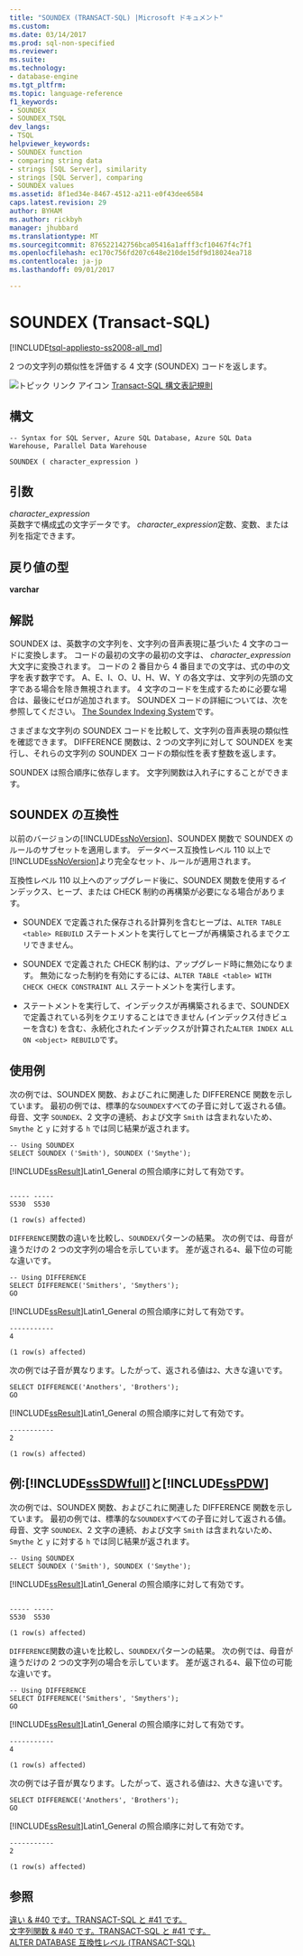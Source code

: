 ```yaml
---
title: "SOUNDEX (TRANSACT-SQL) |Microsoft ドキュメント"
ms.custom: 
ms.date: 03/14/2017
ms.prod: sql-non-specified
ms.reviewer: 
ms.suite: 
ms.technology:
- database-engine
ms.tgt_pltfrm: 
ms.topic: language-reference
f1_keywords:
- SOUNDEX
- SOUNDEX_TSQL
dev_langs:
- TSQL
helpviewer_keywords:
- SOUNDEX function
- comparing string data
- strings [SQL Server], similarity
- strings [SQL Server], comparing
- SOUNDEX values
ms.assetid: 8f1ed34e-8467-4512-a211-e0f43dee6584
caps.latest.revision: 29
author: BYHAM
ms.author: rickbyh
manager: jhubbard
ms.translationtype: MT
ms.sourcegitcommit: 876522142756bca05416a1afff3cf10467f4c7f1
ms.openlocfilehash: ec170c756fd207c648e210de15df9d18024ea718
ms.contentlocale: ja-jp
ms.lasthandoff: 09/01/2017

---
```

# <a name="soundex-transact-sql"></a>SOUNDEX (Transact-SQL)
[!INCLUDE[tsql-appliesto-ss2008-all_md](../../includes/tsql-appliesto-ss2008-all-md.md)]

  2 つの文字列の類似性を評価する 4 文字 (SOUNDEX) コードを返します。  
  
 ![トピック リンク アイコン](../../database-engine/configure-windows/media/topic-link.gif "トピック リンク アイコン") [Transact-SQL 構文表記規則](../../t-sql/language-elements/transact-sql-syntax-conventions-transact-sql.md)  
  
## <a name="syntax"></a>構文  
  
```  
-- Syntax for SQL Server, Azure SQL Database, Azure SQL Data Warehouse, Parallel Data Warehouse  
  
SOUNDEX ( character_expression )  
```  
  
## <a name="arguments"></a>引数  
 *character_expression*  
 英数字で構成[式](../../t-sql/language-elements/expressions-transact-sql.md)の文字データです。 *character_expression*定数、変数、または列を指定できます。  
  
## <a name="return-types"></a>戻り値の型  
 **varchar**  
  
## <a name="remarks"></a>解説  
 SOUNDEX は、英数字の文字列を、文字列の音声表現に基づいた 4 文字のコードに変換します。 コードの最初の文字の最初の文字は、 *character_expression*大文字に変換されます。 コードの 2 番目から 4 番目までの文字は、式の中の文字を表す数字です。 A、E、I、O、U、H、W、Y の各文字は、文字列の先頭の文字である場合を除き無視されます。 4 文字のコードを生成するために必要な場合は、最後にゼロが追加されます。 SOUNDEX コードの詳細については、次を参照してください。 [The Soundex Indexing System](https://www.archives.gov/research/census/soundex.html)です。  
  
 さまざまな文字列の SOUNDEX コードを比較して、文字列の音声表現の類似性を確認できます。 DIFFERENCE 関数は、2 つの文字列に対して SOUNDEX を実行し、それらの文字列の SOUNDEX コードの類似性を表す整数を返します。  
  
 SOUNDEX は照合順序に依存します。 文字列関数は入れ子にすることができます。  
  
## <a name="soundex-compatibility"></a>SOUNDEX の互換性  
 以前のバージョンの[!INCLUDE[ssNoVersion](../../includes/ssnoversion-md.md)]、SOUNDEX 関数で SOUNDEX のルールのサブセットを適用します。 データベース互換性レベル 110 以上で[!INCLUDE[ssNoVersion](../../includes/ssnoversion-md.md)]より完全なセット、ルールが適用されます。  
  
 互換性レベル 110 以上へのアップグレード後に、SOUNDEX 関数を使用するインデックス、ヒープ、または CHECK 制約の再構築が必要になる場合があります。  
  
-   SOUNDEX で定義された保存される計算列を含むヒープは、`ALTER TABLE <table> REBUILD` ステートメントを実行してヒープが再構築されるまでクエリできません。  
  
-   SOUNDEX で定義された CHECK 制約は、アップグレード時に無効になります。 無効になった制約を有効にするには、`ALTER TABLE <table> WITH CHECK CHECK CONSTRAINT ALL` ステートメントを実行します。  
  
-   ステートメントを実行して、インデックスが再構築されるまで、SOUNDEX で定義されている列をクエリすることはできません (インデックス付きビューを含む) を含む、永続化されたインデックスが計算された`ALTER INDEX ALL ON <object> REBUILD`です。  
  
## <a name="examples"></a>使用例  
 次の例では、SOUNDEX 関数、およびこれに関連した DIFFERENCE 関数を示しています。 最初の例では、標準的な`SOUNDEX`すべての子音に対して返される値。 母音、文字 `SOUNDEX`、2 文字の連続、および文字 `Smith` は含まれないため、`Smythe` と `y` に対する `h` では同じ結果が返されます。  
  
```  
-- Using SOUNDEX  
SELECT SOUNDEX ('Smith'), SOUNDEX ('Smythe');  
```  
  
 [!INCLUDE[ssResult](../../includes/ssresult-md.md)]Latin1_General の照合順序に対して有効です。  
  
```  
  
----- -----   
S530  S530    
  
(1 row(s) affected)  
```  
  
 `DIFFERENCE`関数の違いを比較し、`SOUNDEX`パターンの結果。 次の例では、母音が違うだけの 2 つの文字列の場合を示しています。 差が返される`4`、最下位の可能な違いです。  
  
```  
-- Using DIFFERENCE  
SELECT DIFFERENCE('Smithers', 'Smythers');  
GO  
```  
  
 [!INCLUDE[ssResult](../../includes/ssresult-md.md)]Latin1_General の照合順序に対して有効です。  
  
```  
-----------   
4             
  
(1 row(s) affected)  
```  
  
 次の例では子音が異なります。したがって、返される値は`2`、大きな違いです。  
  
```  
SELECT DIFFERENCE('Anothers', 'Brothers');  
GO  
```  
  
 [!INCLUDE[ssResult](../../includes/ssresult-md.md)]Latin1_General の照合順序に対して有効です。  
  
```  
-----------   
2             
  
(1 row(s) affected)  
```  
  
## <a name="examples-includesssdwfullincludessssdwfull-mdmd-and-includesspdwincludessspdw-mdmd"></a>例:[!INCLUDE[ssSDWfull](../../includes/sssdwfull-md.md)]と[!INCLUDE[ssPDW](../../includes/sspdw-md.md)]  
 次の例では、SOUNDEX 関数、およびこれに関連した DIFFERENCE 関数を示しています。 最初の例では、標準的な`SOUNDEX`すべての子音に対して返される値。 母音、文字 `SOUNDEX`、2 文字の連続、および文字 `Smith` は含まれないため、`Smythe` と `y` に対する `h` では同じ結果が返されます。  
  
```  
-- Using SOUNDEX  
SELECT SOUNDEX ('Smith'), SOUNDEX ('Smythe');  
```  
  
 [!INCLUDE[ssResult](../../includes/ssresult-md.md)]Latin1_General の照合順序に対して有効です。  
  
```  
  
----- -----   
S530  S530    
  
(1 row(s) affected)  
```  
  
 `DIFFERENCE`関数の違いを比較し、`SOUNDEX`パターンの結果。 次の例では、母音が違うだけの 2 つの文字列の場合を示しています。 差が返される`4`、最下位の可能な違いです。  
  
```  
-- Using DIFFERENCE  
SELECT DIFFERENCE('Smithers', 'Smythers');  
GO  
```  
  
 [!INCLUDE[ssResult](../../includes/ssresult-md.md)]Latin1_General の照合順序に対して有効です。  
  
```  
-----------   
4             
  
(1 row(s) affected)  
```  
  
 次の例では子音が異なります。したがって、返される値は`2`、大きな違いです。  
  
```  
SELECT DIFFERENCE('Anothers', 'Brothers');  
GO  
```  
  
 [!INCLUDE[ssResult](../../includes/ssresult-md.md)]Latin1_General の照合順序に対して有効です。  
  
```  
-----------   
2             
  
(1 row(s) affected)  
```  
  
## <a name="see-also"></a>参照  
 [違い & #40 です。TRANSACT-SQL と #41 です。](../../t-sql/functions/difference-transact-sql.md)   
 [文字列関数 & #40 です。TRANSACT-SQL と #41 です。](../../t-sql/functions/string-functions-transact-sql.md)   
 [ALTER DATABASE 互換性レベル &#40;TRANSACT-SQL&#41;](../../t-sql/statements/alter-database-transact-sql-compatibility-level.md)  
  
  


